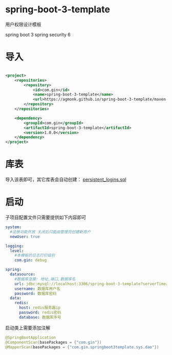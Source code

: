 # spring-boot-3-template

用户权限设计模板

spring boot 3
spring security 6

# 导入

```xml

<project>
    <repositories>
        <repository>
            <id>com.gin</id>
            <name>spring-boot-3-template</name>
            <url>https://agmonk.github.io/spring-boot-3-template/maven-repo/</url>
        </repository>
    </repositories>

    <dependency>
        <groupId>com.gin</groupId>
        <artifactId>spring-boot-3-template</artifactId>
        <version>1.0.0</version>
    </dependency>
</project>
```

# 库表

导入该表即可，其它库表会自动创建： [persistent_logins.sql](persistent_logins.sql)

# 启动

子项目配置文件只需要提供如下内容即可

```yml
system:
  #注册功能开放 关闭后只能由管理员创建新用户
  newUser: true

logging:
  level:
    #本模板的日志打印级别
    com.gin: debug

spring:
  datasource:
    #数据库连接: 地址,端口,数据库名
    url: jdbc:mysql://localhost:3306/spring-boot-3-template?serverTimezone=GMT%2B8&characterEncoding=utf-8&allowMultiQueries=true
    username: 数据库用户名
    password: 数据库密码
  data:
    redis:
      host: redis服务器ip
      password: redis密码
      database: 数据库序号

```

启动类上需要添加注解

```java
@SpringBootApplication
@ComponentScan(basePackages = {"com.gin"})
@MapperScan(basePackages = {"com.gin.springboot3template.sys.dao"})
```

